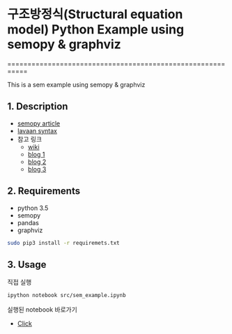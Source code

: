 # 구조방정식(Structural equation model) Python Example using semopy & graphviz
===========================================================

This is a sem example using semopy & graphviz

## 1. Description

* [semopy article](https://arxiv.org/abs/1905.09376)
* [lavaan syntax](https://lavaan.ugent.be/tutorial/sem.html)
* 참고 링크
    * [wiki](https://ko.wikipedia.org/wiki/%EA%B5%AC%EC%A1%B0%EB%B0%A9%EC%A0%95%EC%8B%9D_%EB%AA%A8%EB%8D%B8%EB%A7%81)
    * [blog 1](https://m.blog.naver.com/PostView.nhn?blogId=gracestock_1&logNo=120200806864&proxyReferer=https:%2F%2Fwww.google.com%2F)
    * [blog 2](https://dodonam.tistory.com/71)
    * [blog 3](https://sansanee.tistory.com/30)

## 2. Requirements

* python 3.5
* semopy
* pandas
* graphviz

```bash
sudo pip3 install -r requiremets.txt
```

## 3. Usage
직접 실행
```bash
ipython notebook src/sem_example.ipynb
```
실행된 notebook 바로가기
* [Click](https://github.com/hyeonukbhin/semopy_example/tree/master/src/sem_example.ipynb)
